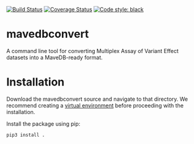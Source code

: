 [![Build Status](https://travis-ci.com/VariantEffect/mavedbconvert.svg?branch=master)](https://travis-ci.com/VariantEffect/mavedbconvert)
[![Coverage Status](https://coveralls.io/repos/github/VariantEffect/mavedbconvert/badge.svg?branch=master)](https://coveralls.io/github/VariantEffect/mavedbconvert?branch=master)
[![Code style: black](https://img.shields.io/badge/code%20style-black-000000.svg)](https://github.com/psf/black)

# mavedbconvert
A command line tool for converting Multiplex Assay of Variant Effect datasets into a MaveDB-ready format.

# Installation
Download the mavedbconvert source and navigate to that directory.
We recommend creating a [virtual environment](https://docs.python.org/3/library/venv.html) before proceeding with the installation.

Install the package using pip:

    pip3 install .

